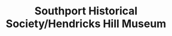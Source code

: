 ---
layout: repo
title: "Southport Historical Society/Hendricks Hill Museum"
id: 3410
permalink: repos/3410/
---